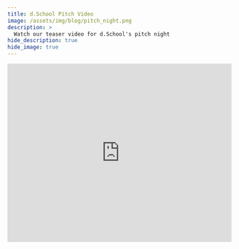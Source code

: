 ```yaml
---
title: d.School Pitch Video
image: /assets/img/blog/pitch_night.png
description: >
  Watch our teaser video for d.School's pitch night
hide_description: true
hide_image: true
---
```

<iframe width="100%" height="400" src="https://www.youtube.com/embed/JH7WO0Ko8Mk" frameborder="0" allow="autoplay; encrypted-media" allowfullscreen></iframe>